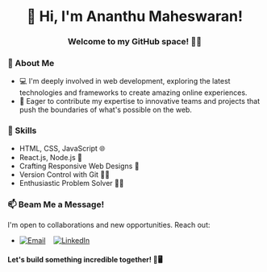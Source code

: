  <div align="center">
  <h1>👋 Hi, I'm Ananthu Maheswaran!</h1>
</div>
<div align="center">
  <h3>Welcome to my GitHub space! 👨‍💻</h3>
</div>

### 👀 About Me
- 💻 I'm deeply involved in web development, exploring the latest technologies and frameworks to create amazing online experiences.
- 🚀 Eager to contribute my expertise to innovative teams and projects that push the boundaries of what's possible on the web.

### 🌱 Skills
- HTML, CSS, JavaScript 🌐
- React.js, Node.js 🚀
- Crafting Responsive Web Designs 🎨
- Version Control with Git 🧙‍♂️
- Enthusiastic Problem Solver 🌌💡

### 📫 Beam Me a Message!

I'm open to collaborations and new opportunities. Reach out:

- [![Email](https://img.shields.io/badge/Email-ananthumaheswaran098%40gmail.com-white?style=flat&logo=gmail&logoColor=white)](mailto:ananthumaheswaran098@gmail.com) &nbsp;&nbsp;
  [![LinkedIn](https://img.shields.io/badge/LinkedIn-Ananthu%20Maheswaran-white?style=flat&logo=linkedin&logoColor=white)](https://www.linkedin.com/in/ananthu-maheswaran)
    
#### Let's build something incredible together! 🚀🖥️

